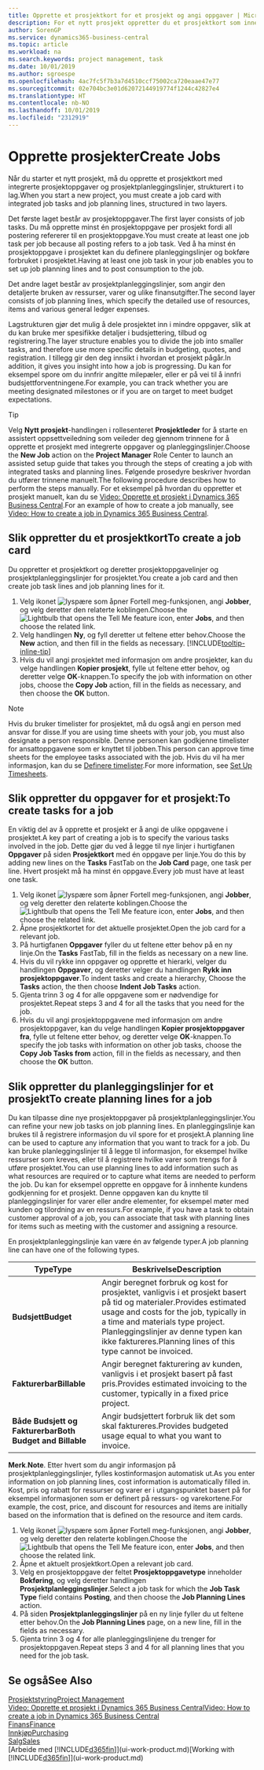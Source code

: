 ```yaml
---
title: Opprette et prosjektkort for et prosjekt og angi oppgaver | Microsoft-dokumentasjon
description: For et nytt prosjekt oppretter du et prosjektkort som inneholder prosjektoppgaver og planleggingslinjer, slik at det blir enklere å administrere fremdrift og budsjett.
author: SorenGP
ms.service: dynamics365-business-central
ms.topic: article
ms.workload: na
ms.search.keywords: project management, task
ms.date: 10/01/2019
ms.author: sgroespe
ms.openlocfilehash: 4ac7fc5f7b3a7d4510ccf75002ca720eaae47e77
ms.sourcegitcommit: 02e704bc3e01d62072144919774f1244c42827e4
ms.translationtype: HT
ms.contentlocale: nb-NO
ms.lasthandoff: 10/01/2019
ms.locfileid: "2312919"
---
```

# <a name="create-jobs"></a><span data-ttu-id="9d009-103">Opprette prosjekter</span><span class="sxs-lookup"><span data-stu-id="9d009-103">Create Jobs</span></span>
<span data-ttu-id="9d009-104">Når du starter et nytt prosjekt, må du opprette et prosjektkort med integrerte prosjektoppgaver og prosjektplanleggingslinjer, strukturert i to lag.</span><span class="sxs-lookup"><span data-stu-id="9d009-104">When you start a new project, you must create a job card with integrated job tasks and job planning lines, structured in two layers.</span></span>  

<span data-ttu-id="9d009-105">Det første laget består av prosjektoppgaver.</span><span class="sxs-lookup"><span data-stu-id="9d009-105">The first layer consists of job tasks.</span></span> <span data-ttu-id="9d009-106">Du må opprette minst én prosjektoppgave per prosjekt fordi all postering refererer til en prosjektoppgave.</span><span class="sxs-lookup"><span data-stu-id="9d009-106">You must create at least one job task per job because all posting refers to a job task.</span></span> <span data-ttu-id="9d009-107">Ved å ha minst én prosjektoppgave i prosjektet kan du definere planleggingslinjer og bokføre forbruket i prosjektet.</span><span class="sxs-lookup"><span data-stu-id="9d009-107">Having at least one job task in your job enables you to set up job planning lines and to post consumption to the job.</span></span>

<span data-ttu-id="9d009-108">Det andre laget består av prosjektplanleggingslinjer, som angir den detaljerte bruken av ressurser, varer og ulike finansutgifter.</span><span class="sxs-lookup"><span data-stu-id="9d009-108">The second layer consists of job planning lines, which specify the detailed use of resources, items and various general ledger expenses.</span></span>

<span data-ttu-id="9d009-109">Lagstrukturen gjør det mulig å dele prosjektet inn i mindre oppgaver, slik at du kan bruke mer spesifikke detaljer i budsjettering, tilbud og registrering.</span><span class="sxs-lookup"><span data-stu-id="9d009-109">The layer structure enables you to divide the job into smaller tasks, and therefore use more specific details in budgeting, quotes, and registration.</span></span> <span data-ttu-id="9d009-110">I tillegg gir den deg innsikt i hvordan et prosjekt pågår.</span><span class="sxs-lookup"><span data-stu-id="9d009-110">In addition, it gives you insight into how a job is progressing.</span></span> <span data-ttu-id="9d009-111">Du kan for eksempel spore om du innfrir angitte milepæler, eller er på vei til å innfri budsjettforventningene.</span><span class="sxs-lookup"><span data-stu-id="9d009-111">For example, you can track whether you are meeting designated milestones or if you are on target to meet budget expectations.</span></span>

> [!TIP]
> <span data-ttu-id="9d009-112">Velg **Nytt prosjekt**-handlingen i rollesenteret **Prosjektleder** for å starte en assistert oppsettveiledning som veileder deg gjennom trinnene for å opprette et prosjekt med integrerte oppgaver og planleggingslinjer.</span><span class="sxs-lookup"><span data-stu-id="9d009-112">Choose the **New Job** action on the **Project Manager** Role Center to launch an assisted setup guide that takes you through the steps of creating a job with integrated tasks and planning lines.</span></span> <span data-ttu-id="9d009-113">Følgende prosedyre beskriver hvordan du utfører trinnene manuelt.</span><span class="sxs-lookup"><span data-stu-id="9d009-113">The following procedure describes how to perform the steps manually.</span></span> <span data-ttu-id="9d009-114">For et eksempel på hvordan du oppretter et prosjekt manuelt, kan du se [Video: Opprette et prosjekt i Dynamics 365 Business Central](https://www.youtube.com/watch?v=VqaPWr7BWmw).</span><span class="sxs-lookup"><span data-stu-id="9d009-114">For an example of how to create a job manually, see [Video: How to create a job in Dynamics 365 Business Central](https://www.youtube.com/watch?v=VqaPWr7BWmw).</span></span>

## <a name="to-create-a-job-card"></a><span data-ttu-id="9d009-115">Slik oppretter du et prosjektkort</span><span class="sxs-lookup"><span data-stu-id="9d009-115">To create a job card</span></span>
<span data-ttu-id="9d009-116">Du oppretter et prosjektkort og deretter prosjektoppgavelinjer og prosjektplanleggingslinjer for prosjektet.</span><span class="sxs-lookup"><span data-stu-id="9d009-116">You create a job card and then create job task lines and job planning lines for it.</span></span>

1. <span data-ttu-id="9d009-117">Velg ikonet ![lyspære som åpner Fortell meg-funksjonen](media/ui-search/search_small.png "Fortell hva du vil gjøre"), angi **Jobber**, og velg deretter den relaterte koblingen.</span><span class="sxs-lookup"><span data-stu-id="9d009-117">Choose the ![Lightbulb that opens the Tell Me feature](media/ui-search/search_small.png "Tell me what you want to do") icon, enter **Jobs**, and then choose the related link.</span></span>  
2. <span data-ttu-id="9d009-118">Velg handlingen **Ny**, og fyll deretter ut feltene etter behov.</span><span class="sxs-lookup"><span data-stu-id="9d009-118">Choose the **New** action, and then fill in the fields as necessary.</span></span> [!INCLUDE[tooltip-inline-tip](includes/tooltip-inline-tip_md.md)]
3. <span data-ttu-id="9d009-119">Hvis du vil angi prosjektet med informasjon om andre prosjekter, kan du velge handlingen **Kopier prosjekt**, fylle ut feltene etter behov, og deretter velge **OK**-knappen.</span><span class="sxs-lookup"><span data-stu-id="9d009-119">To specify the job with information on other jobs, choose the **Copy Job** action, fill in the fields as necessary, and then choose the **OK** button.</span></span>

> [!NOTE]  
>   <span data-ttu-id="9d009-120">Hvis du bruker timelister for prosjektet, må du også angi en person med ansvar for disse.</span><span class="sxs-lookup"><span data-stu-id="9d009-120">If you are using time sheets with your job, you must also designate a person responsible.</span></span> <span data-ttu-id="9d009-121">Denne personen kan godkjenne timelister for ansattoppgavene som er knyttet til jobben.</span><span class="sxs-lookup"><span data-stu-id="9d009-121">This person can approve time sheets for the employee tasks associated with the job.</span></span> <span data-ttu-id="9d009-122">Hvis du vil ha mer informasjon, kan du se [Definere timelister](projects-how-setup-time-sheets.md).</span><span class="sxs-lookup"><span data-stu-id="9d009-122">For more information, see [Set Up Timesheets](projects-how-setup-time-sheets.md).</span></span>

## <a name="to-create-tasks-for-a-job"></a><span data-ttu-id="9d009-123">Slik oppretter du oppgaver for et prosjekt:</span><span class="sxs-lookup"><span data-stu-id="9d009-123">To create tasks for a job</span></span>
<span data-ttu-id="9d009-124">En viktig del av å opprette et prosjekt er å angi de ulike oppgavene i prosjektet.</span><span class="sxs-lookup"><span data-stu-id="9d009-124">A key part of creating a job is to specify the various tasks involved in the job.</span></span> <span data-ttu-id="9d009-125">Dette gjør du ved å legge til nye linjer i hurtigfanen **Oppgaver** på siden **Prosjektkort** med én oppgave per linje.</span><span class="sxs-lookup"><span data-stu-id="9d009-125">You do this by adding new lines on the **Tasks** FastTab on the **Job Card** page, one task per line.</span></span> <span data-ttu-id="9d009-126">Hvert prosjekt må ha minst én oppgave.</span><span class="sxs-lookup"><span data-stu-id="9d009-126">Every job must have at least one task.</span></span>

1. <span data-ttu-id="9d009-127">Velg ikonet ![lyspære som åpner Fortell meg-funksjonen](media/ui-search/search_small.png "Fortell hva du vil gjøre"), angi **Jobber**, og velg deretter den relaterte koblingen.</span><span class="sxs-lookup"><span data-stu-id="9d009-127">Choose the ![Lightbulb that opens the Tell Me feature](media/ui-search/search_small.png "Tell me what you want to do") icon, enter **Jobs**, and then choose the related link.</span></span>
2. <span data-ttu-id="9d009-128">Åpne prosjektkortet for det aktuelle prosjektet.</span><span class="sxs-lookup"><span data-stu-id="9d009-128">Open the job card for a relevant job.</span></span>
3. <span data-ttu-id="9d009-129">På hurtigfanen **Oppgaver** fyller du ut feltene etter behov på en ny linje.</span><span class="sxs-lookup"><span data-stu-id="9d009-129">On the **Tasks** FastTab, fill in the fields as necessary on a new line.</span></span>
4. <span data-ttu-id="9d009-130">Hvis du vil rykke inn oppgaver og opprette et hierarki, velger du handlingen **Oppgaver**, og deretter velger du handlingen **Rykk inn prosjektoppgaver**.</span><span class="sxs-lookup"><span data-stu-id="9d009-130">To indent tasks and create a hierarchy, Choose the **Tasks** action, the then choose **Indent Job Tasks** action.</span></span>
5. <span data-ttu-id="9d009-131">Gjenta trinn 3 og 4 for alle oppgavene som er nødvendige for prosjektet.</span><span class="sxs-lookup"><span data-stu-id="9d009-131">Repeat steps 3 and 4 for all the tasks that you need for the job.</span></span>
6. <span data-ttu-id="9d009-132">Hvis du vil angi prosjektoppgavene med informasjon om andre prosjektoppgaver, kan du velge handlingen **Kopier prosjektoppgaver fra**, fylle ut feltene etter behov, og deretter velge **OK**-knappen.</span><span class="sxs-lookup"><span data-stu-id="9d009-132">To specify the job tasks with information on other job tasks, choose the **Copy Job Tasks from** action, fill in the fields as necessary, and then choose the **OK** button.</span></span>

## <a name="to-create-planning-lines-for-a-job"></a><span data-ttu-id="9d009-133">Slik oppretter du planleggingslinjer for et prosjekt</span><span class="sxs-lookup"><span data-stu-id="9d009-133">To create planning lines for a job</span></span>
<span data-ttu-id="9d009-134">Du kan tilpasse dine nye prosjektoppgaver på prosjektplanleggingslinjer.</span><span class="sxs-lookup"><span data-stu-id="9d009-134">You can refine your new job tasks on job planning lines.</span></span> <span data-ttu-id="9d009-135">En planleggingslinje kan brukes til å registrere informasjon du vil spore for et prosjekt.</span><span class="sxs-lookup"><span data-stu-id="9d009-135">A planning line can be used to capture any information that you want to track for a job.</span></span> <span data-ttu-id="9d009-136">Du kan bruke planleggingslinjer til å legge til informasjon, for eksempel hvilke ressurser som kreves, eller til å registrere hvilke varer som trengs for å utføre prosjektet.</span><span class="sxs-lookup"><span data-stu-id="9d009-136">You can use planning lines to add information such as what resources are required or to capture what items are needed to perform the job.</span></span> <span data-ttu-id="9d009-137">Du kan for eksempel opprette en oppgave for å innhente kundens godkjenning for et prosjekt. Denne oppgaven kan du knytte til planleggingslinjer for varer eller andre elementer, for eksempel møter med kunden og tilordning av en ressurs.</span><span class="sxs-lookup"><span data-stu-id="9d009-137">For example, if you have a task to obtain customer approval of a job, you can associate that task with planning lines for items such as meeting with the customer and assigning a resource.</span></span>  

<span data-ttu-id="9d009-138">En prosjektplanleggingslinje kan være én av følgende typer.</span><span class="sxs-lookup"><span data-stu-id="9d009-138">A job planning line can have one of the following types.</span></span>  

| <span data-ttu-id="9d009-139">Type</span><span class="sxs-lookup"><span data-stu-id="9d009-139">Type</span></span> | <span data-ttu-id="9d009-140">Beskrivelse</span><span class="sxs-lookup"><span data-stu-id="9d009-140">Description</span></span> |
| --- | --- |
| <span data-ttu-id="9d009-141">**Budsjett**</span><span class="sxs-lookup"><span data-stu-id="9d009-141">**Budget**</span></span> |<span data-ttu-id="9d009-142">Angir beregnet forbruk og kost for prosjektet, vanligvis i et prosjekt basert på tid og materialer.</span><span class="sxs-lookup"><span data-stu-id="9d009-142">Provides estimated usage and costs for the job, typically in a time and materials type project.</span></span> <span data-ttu-id="9d009-143">Planleggingslinjer av denne typen kan ikke faktureres.</span><span class="sxs-lookup"><span data-stu-id="9d009-143">Planning lines of this type cannot be invoiced.</span></span> |
| <span data-ttu-id="9d009-144">**Fakturerbar**</span><span class="sxs-lookup"><span data-stu-id="9d009-144">**Billable**</span></span> |<span data-ttu-id="9d009-145">Angir beregnet fakturering av kunden, vanligvis i et prosjekt basert på fast pris.</span><span class="sxs-lookup"><span data-stu-id="9d009-145">Provides estimated invoicing to the customer, typically in a fixed price project.</span></span> |
| <span data-ttu-id="9d009-146">**Både Budsjett og Fakturerbar**</span><span class="sxs-lookup"><span data-stu-id="9d009-146">**Both Budget and Billable**</span></span> |<span data-ttu-id="9d009-147">Angir budsjettert forbruk lik det som skal faktureres.</span><span class="sxs-lookup"><span data-stu-id="9d009-147">Provides budgeted usage equal to what you want to invoice.</span></span> |

<span data-ttu-id="9d009-148">**Merk**.</span><span class="sxs-lookup"><span data-stu-id="9d009-148">**Note**.</span></span> <span data-ttu-id="9d009-149">Etter hvert som du angir informasjon på prosjektplanleggingslinjer, fylles kostinformasjon automatisk ut.</span><span class="sxs-lookup"><span data-stu-id="9d009-149">As you enter information on job planning lines, cost information is automatically filled in.</span></span> <span data-ttu-id="9d009-150">Kost, pris og rabatt for ressurser og varer er i utgangspunktet basert på for eksempel informasjonen som er definert på ressurs- og varekortene.</span><span class="sxs-lookup"><span data-stu-id="9d009-150">For example, the cost, price, and discount for resources and items are initially based on the information that is defined on the resource and item cards.</span></span>

1. <span data-ttu-id="9d009-151">Velg ikonet ![lyspære som åpner Fortell meg-funksjonen](media/ui-search/search_small.png "Fortell hva du vil gjøre"), angi **Jobber**, og velg deretter den relaterte koblingen.</span><span class="sxs-lookup"><span data-stu-id="9d009-151">Choose the ![Lightbulb that opens the Tell Me feature](media/ui-search/search_small.png "Tell me what you want to do") icon, enter **Jobs**, and then choose the related link.</span></span>
2. <span data-ttu-id="9d009-152">Åpne et aktuelt prosjektkort.</span><span class="sxs-lookup"><span data-stu-id="9d009-152">Open a relevant job card.</span></span>
3. <span data-ttu-id="9d009-153">Velg en prosjektoppgave der feltet **Prosjektoppgavetype** inneholder **Bokføring**, og velg deretter handlingen **Prosjektplanleggingslinjer**.</span><span class="sxs-lookup"><span data-stu-id="9d009-153">Select a job task for which the **Job Task Type** field contains **Posting**, and then choose the **Job Planning Lines** action.</span></span>  
4. <span data-ttu-id="9d009-154">På siden **Prosjektplanleggingslinjer** på en ny linje fyller du ut feltene etter behov.</span><span class="sxs-lookup"><span data-stu-id="9d009-154">On the **Job Planning Lines** page, on a new line, fill in the fields as necessary.</span></span>
5. <span data-ttu-id="9d009-155">Gjenta trinn 3 og 4 for alle planleggingslinjene du trenger for prosjektoppgaven.</span><span class="sxs-lookup"><span data-stu-id="9d009-155">Repeat steps 3 and 4 for all planning lines that you need for the job task.</span></span>

## <a name="see-also"></a><span data-ttu-id="9d009-156">Se også</span><span class="sxs-lookup"><span data-stu-id="9d009-156">See Also</span></span>

[<span data-ttu-id="9d009-157">Prosjektstyring</span><span class="sxs-lookup"><span data-stu-id="9d009-157">Project Management</span></span>](projects-manage-projects.md)  
[<span data-ttu-id="9d009-158">Video: Opprette et prosjekt i Dynamics 365 Business Central</span><span class="sxs-lookup"><span data-stu-id="9d009-158">Video: How to create a job in Dynamics 365 Business Central</span></span>](https://www.youtube.com/watch?v=VqaPWr7BWmw)  
[<span data-ttu-id="9d009-159">Finans</span><span class="sxs-lookup"><span data-stu-id="9d009-159">Finance</span></span>](finance.md)  
[<span data-ttu-id="9d009-160">Innkjøp</span><span class="sxs-lookup"><span data-stu-id="9d009-160">Purchasing</span></span>](purchasing-manage-purchasing.md)  
[<span data-ttu-id="9d009-161">Salg</span><span class="sxs-lookup"><span data-stu-id="9d009-161">Sales</span></span>](sales-manage-sales.md)  
<span data-ttu-id="9d009-162">[Arbeide med [!INCLUDE[d365fin](includes/d365fin_md.md)]](ui-work-product.md)</span><span class="sxs-lookup"><span data-stu-id="9d009-162">[Working with [!INCLUDE[d365fin](includes/d365fin_md.md)]](ui-work-product.md)</span></span>  
